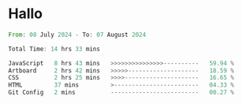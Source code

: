 # Hallo
<!--START_SECTION:waka-->

```rust
From: 08 July 2024 - To: 07 August 2024

Total Time: 14 hrs 33 mins

JavaScript   8 hrs 43 mins   >>>>>>>>>>>>>>>----------   59.94 %
Artboard     2 hrs 42 mins   >>>>>--------------------   18.59 %
CSS          2 hrs 25 mins   >>>>---------------------   16.65 %
HTML         37 mins         >------------------------   04.33 %
Git Config   2 mins          -------------------------   00.27 %
```

<!--END_SECTION:waka-->
